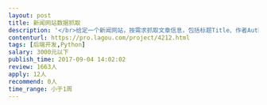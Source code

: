 ```yaml
---                
layout: post       
title: 新闻网站数据抓取           
description: '</br>给定一个新闻网站，按需求抓取文章信息，包括标题Title、作者Author、正文Content（需要把图片下载到本地）等等</br>'     
contenturl: https://pro.lagou.com/project/4212.html      
tags: [后端开发,Python]            
salary: 3000元以下          
publish_time: 2017-09-04 14:02:02         
review: 1663人                   
apply: 12人                   
recommend: 0人                   
time_range: 小于1周              
---                 
```

